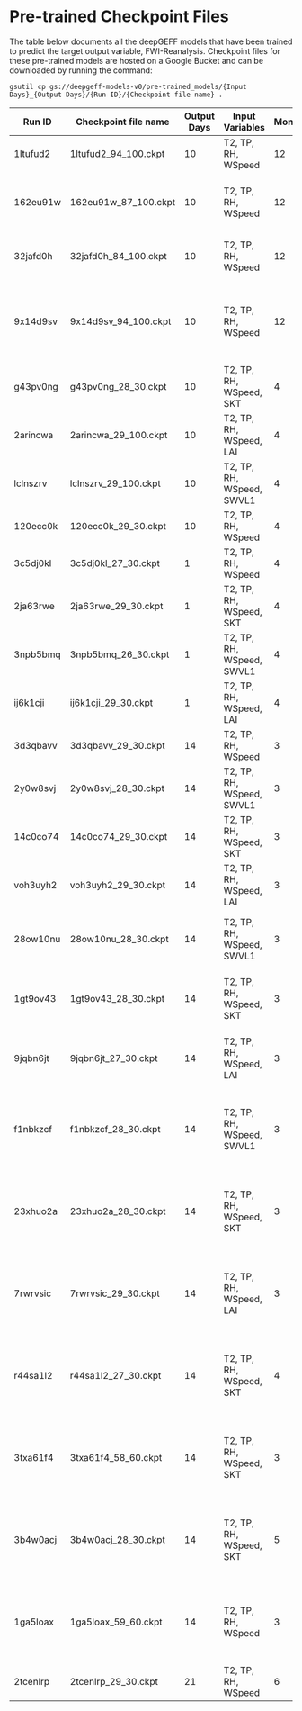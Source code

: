 # Pre-trained Checkpoint Files

The table below documents all the deepGEFF models that have been trained to predict the target output variable, FWI-Reanalysis. Checkpoint files for these pre-trained models are hosted on a Google Bucket and can be downloaded by running the command:
```
gsutil cp gs://deepgeff-models-v0/pre-trained_models/{Input Days}_{Output Days}/{Run ID}/{Checkpoint file name} .
```


| Run ID   | Checkpoint file name   | Output Days | Input Variables           | Months | Input Days | Preprocessing                                                                     | Epochs | Accuracy                                                                               |
|----------|------------------------|-------------|---------------------------|--------|------------|-----------------------------------------------------------------------------------|--------|----------------------------------------------------------------------------------------|
| 1ltufud2 | 1ltufud2_94_100.ckpt   | 10          | T2, TP, RH, WSpeed        | 12     | 4          | - Box-cox transformation                                                          | 100    |  [1ltufud2_acc.png](pre_trained/4_10/1ltufud2/1ltufud2_acc.png)  |
| 162eu91w | 162eu91w_87_100.ckpt   | 10          | T2, TP, RH, WSpeed        | 12     | 4          | - Undersampling for FWI < 10<br>- Box-cox transformation                          | 100    |  [162eu91w_acc.png](pre_trained/4_10/162eu91w/162eu91w_acc.png)  |
| 32jafd0h | 32jafd0h_84_100.ckpt   | 10          | T2, TP, RH, WSpeed        | 12     | 4          | - Class-Balanced Loss<br>- Box-cox transformation                                 | 100    |  [32jafd0h_acc.png](pre_trained/4_10/32jafd0h/32jafd0h_acc.png)  |
| 9x14d9sv | 9x14d9sv_94_100.ckpt   | 10          | T2, TP, RH, WSpeed        | 12     | 4          | - Class-Balanced Loss<br>- Undersampling for FWI < 10<br>- Box-cox transformation | 100    |  [9x14d9sv_acc.png](pre_trained/4_10/9x14d9sv/9x14d9sv_acc.png)  |
| g43pv0ng | g43pv0ng_28_30.ckpt    | 10          | T2, TP, RH, WSpeed, SKT   | 4      | 4          | - Box-cox transformation                                                          | 30     |  [g43pv0ng_acc.png](pre_trained/4_10/g43pv0ng/g43pv0ng_acc.png)  |
| 2arincwa | 2arincwa_29_100.ckpt   | 10          | T2, TP, RH, WSpeed, LAI   | 4      | 4          | - Box-cox transformation                                                          | 30     |  [2arincwa_acc.png](pre_trained/4_10/2arincwa/2arincwa_acc.png)  |
| lclnszrv | lclnszrv_29_100.ckpt   | 10          | T2, TP, RH, WSpeed, SWVL1 | 4      | 4          | - Box-cox transformation                                                          | 30     |  [lclnszrv_acc.png](pre_trained/4_10/lclnszrv/lclnszrv_acc.png)  |
| 120ecc0k | 120ecc0k_29_30.ckpt    | 10          | T2, TP, RH, WSpeed        | 4      | 4          | - Box-cox transformation                                                          | 30     |  [120ecc0k_acc.png](pre_trained/4_10/120ecc0k/120ecc0k_acc.png)  |
| 3c5dj0kl | 3c5dj0kl_27_30.ckpt    | 1           | T2, TP, RH, WSpeed        | 4      | 2          | - Box-cox transformation                                                          | 30     |  [3c5dj0kl_acc.png](pre_trained/4_10/3c5dj0kl/3c5dj0kl_acc.png)  |
| 2ja63rwe | 2ja63rwe_29_30.ckpt    | 1           | T2, TP, RH, WSpeed, SKT   | 4      | 2          | - Box-cox transformation                                                          | 30     | [2ja63rwe_acc.png](pre_trained/2_1/2ja63rwe/2ja63rwe_acc.png)    |
| 3npb5bmq | 3npb5bmq_26_30.ckpt    | 1           | T2, TP, RH, WSpeed, SWVL1 | 4      | 2          | - Box-cox transformation                                                          | 30     |  [3npb5bmq_acc.png](pre_trained/2_1/3npb5bmq/3npb5bmq_acc.png)   |
| ij6k1cji | ij6k1cji_29_30.ckpt    | 1           | T2, TP, RH, WSpeed, LAI   | 4      | 2          | - Box-cox transformation                                                          | 30     | [ij6k1cji_acc.png](pre_trained/2_1/ij6k1cji/ij6k1cji_acc.png)    |
| 3d3qbavv | 3d3qbavv_29_30.ckpt    | 14          | T2, TP, RH, WSpeed        | 3      | 4          | - Box-cox transformation                                                          | 30     |  [3d3qbavv_acc.png](pre_trained/4_14/3d3qbavv/3d3qbavv_acc.png)  |
| 2y0w8svj | 2y0w8svj_28_30.ckpt    | 14          | T2, TP, RH, WSpeed, SWVL1 | 3      | 4          | - Box-cox transformation                                                          | 30     |  [2y0w8svj_acc.png](pre_trained/4_14/2y0w8svj/2y0w8svj_acc.png)  |
| 14c0co74 | 14c0co74_29_30.ckpt    | 14          | T2, TP, RH, WSpeed, SKT   | 3      | 4          | - Box-cox transformation                                                          | 30     |  [14c0co74_acc.png](pre_trained/4_14//14c0co74/14c0co74_acc.png) |
| voh3uyh2 | voh3uyh2_29_30.ckpt    | 14          | T2, TP, RH, WSpeed, LAI   | 3      | 4          | - Box-cox transformation                                                          | 30     | [voh3uyh2_acc.png](pre_trained/4_14/voh3uyh2/voh3uyh2_acc.png)   |
| 28ow10nu | 28ow10nu_28_30.ckpt    | 14          | T2, TP, RH, WSpeed, SWVL1 | 3      | 4          | - Undersampling for FWI < 10<br>- Box-cox transformation                          | 30     | [28ow10nu_acc.png](pre_trained/4_14/28ow10nu/28ow10nu_acc.png)   |
| 1gt9ov43 | 1gt9ov43_28_30.ckpt    | 14          | T2, TP, RH, WSpeed, SKT   | 3      | 4          | - Undersampling for FWI < 10<br>- Box-cox transformation                          | 30     |  [1gt9ov43_acc.png](pre_trained/4_14/1gt9ov43/1gt9ov43_acc.png)  |
| 9jqbn6jt | 9jqbn6jt_27_30.ckpt    | 14          | T2, TP, RH, WSpeed, LAI   | 3      | 4          | - Undersampling for FWI < 10<br>- Box-cox transformation                          | 30     |  [9jqbn6jt_acc.png](pre_trained/4_14/9jqbn6jt/9jqbn6jt_acc.png)  |
| f1nbkzcf | f1nbkzcf_28_30.ckpt    | 14          | T2, TP, RH, WSpeed, SWVL1 | 3      | 4          | - Class-Balanced Loss<br>- Undersampling for FWI < 10<br>- Box-cox transformation | 30     |  [f1nbkzcf_acc.png](pre_trained/4_14/f1nbkzcf/f1nbkzcf_acc.png)  |
| 23xhuo2a | 23xhuo2a_28_30.ckpt    | 14          | T2, TP, RH, WSpeed, SKT   | 3      | 4          | - Class-Balanced Loss<br>- Undersampling for FWI < 10<br>- Box-cox transformation | 30     |  [23xhuo2a_acc.png](pre_trained/4_14/23xhuo2a/23xhuo2a_acc.png)  |
| 7rwrvsic | 7rwrvsic_29_30.ckpt    | 14          | T2, TP, RH, WSpeed, LAI   | 3      | 4          | - Class-Balanced Loss<br>- Undersampling for FWI < 10<br>- Box-cox transformation | 30     | [7rwrvsic_acc.png](pre_trained/4_14/7rwrvsic/7rwrvsic_acc.png)   |
| r44sa1l2 | r44sa1l2_27_30.ckpt    | 14          | T2, TP, RH, WSpeed, SKT   | 4      | 4          | - Class-Balanced Loss<br>- Undersampling for FWI < 10<br>- Box-cox transformation | 30     |  [r44sa1l2_acc.png](pre_trained/4_14/r44sa1l2/r44sa1l2_acc.png)  |
| 3txa61f4 | 3txa61f4_58_60.ckpt    | 14          | T2, TP, RH, WSpeed, SKT   | 3      | 4          | - Class-Balanced Loss<br>- Undersampling for FWI < 10<br>- Box-cox transformation | 60     |  [3txa61f4_acc.png](pre_trained/4_14/3txa61f4/3txa61f4_acc.png)  |
| 3b4w0acj | 3b4w0acj_28_30.ckpt    | 14          | T2, TP, RH, WSpeed, SKT   | 5      | 4          | - Class-Balanced Loss<br>- Undersampling for FWI < 10<br>- Box-cox transformation | 30     |  [3b4w0acj_acc.png](pre_trained/4_14/3b4w0acj/3b4w0acj_acc.png)  |
| 1ga5loax | 1ga5loax_59_60.ckpt    | 14          | T2, TP, RH, WSpeed        | 3      | 4          | - Class-Balanced Loss<br>- Undersampling for FWI < 10<br>- Box-cox transformation | 60     |  [1ga5loax_acc.png](pre_trained/4_14/1ga5loax/1ga5loax_acc.png)  |
| 2tcenlrp | 2tcenlrp_29_30.ckpt    | 21          | T2, TP, RH, WSpeed        | 6      | 7          | - Box-cox transformation                                                          | 30     | [2tcenlrp_acc.png](pre_trained/7_21/2tcenlrp/2tcenlrp_acc.png)   |
